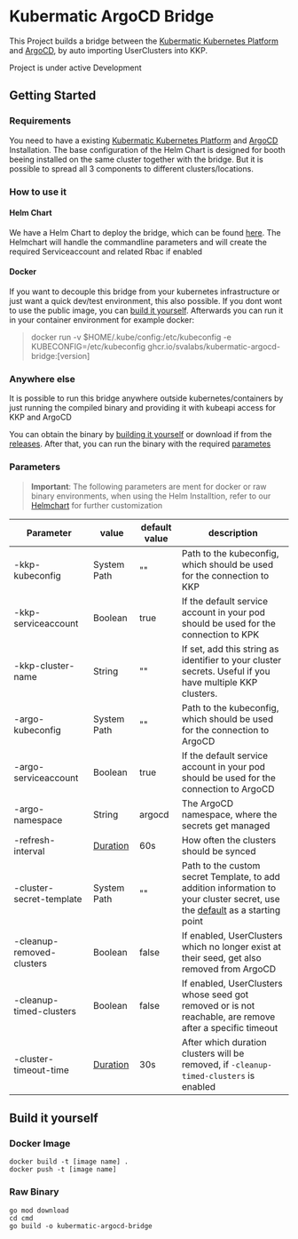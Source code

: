 # Kubermatic ArgoCD Bridge

This Project builds a bridge between
the [Kubermatic Kubernetes Platform](https://www.kubermatic.com/products/kubermatic-kubernetes-platform/)
and [ArgoCD](https://argo-cd.readthedocs.io/en/stable/), by auto importing UserClusters into KKP.

Project is under active Development

## Getting Started

### Requirements

You need to have a
existing [Kubermatic Kubernetes Platform](https://www.kubermatic.com/products/kubermatic-kubernetes-platform/)
and [ArgoCD](https://argo-cd.readthedocs.io/en/stable/) Installation.
The base configuration of the Helm Chart is designed for booth beeing installed on the same cluster together with the
bridge. But it is possible to spread all 3 components to different clusters/locations.

### How to use it

#### Helm Chart

We have a Helm Chart to deploy the bridge, which can be found [here](https://github.com/svalabs/kubermatic-argocd-bridge/blob/main/chart/README.md). The Helmchart will handle the commandline parameters and will create the required Serviceaccount and related Rbac if enabled

#### Docker

If you want to decouple this bridge from your kubernetes infrastructure or just want a quick dev/test environment, this also possible.
If you dont wont to use the public image, you can [build it yourself](#docker-image). Afterwards you can run it in your container environment for example docker:

> docker run -v $HOME/.kube/config:/etc/kubeconfig -e KUBECONFIG=/etc/kubeconfig ghcr.io/svalabs/kubermatic-argocd-bridge:[version]


### Anywhere else

It is possible to run this bridge anywhere outside kubernetes/containers by just running the compiled binary and
providing it with kubeapi access for KKP and ArgoCD

You can obtain the binary by [building it yourself](#raw-binary) or download if from the [releases](https://github.com/svalabs/kubermatic-argocd-bridge/releases).
After that, you can run the binary with the required [parametes](#parameters)

### Parameters

> **Important**: The following parameters are ment for docker or raw binary environments, when using the Helm
> Installtion, refer to our [Helmchart](https://github.com/svalabs/kubermatic-argocd-bridge/blob/main/chart/README.md) for
> further customization

| Parameter                 | value                                                           | default value | description                                                                                                                                                                                                                   |
|---------------------------|-----------------------------------------------------------------|---------------|-------------------------------------------------------------------------------------------------------------------------------------------------------------------------------------------------------------------------------|
| -kkp-kubeconfig           | System Path                                                     | ""            | Path to the kubeconfig, which should be used for the connection to KKP                                                                                                                                                        | 
| -kkp-serviceaccount       | Boolean                                                         | true          | If the default service account in your pod should be used for the connection to KPK                                                                                                                                           | 
| -kkp-cluster-name         | String                                                          | ""            | If set, add this string as identifier to your cluster secrets. Useful if you have multiple KKP clusters.                                                                                                                             | 
| -argo-kubeconfig          | System Path                                                     | ""            | Path to the kubeconfig, which should be used for the connection to ArgoCD                                                                                                                                                     | 
| -argo-serviceaccount      | Boolean                                                         | true          | If the default service account in your pod should be used for the connection to ArgoCD                                                                                                                                        | 
| -argo-namespace           | String                                                          | argocd        | The ArgoCD namespace, where the secrets get managed                                                                                                                                                                           | 
| -refresh-interval         | [Duration](https://pkg.go.dev/maze.io/x/duration#ParseDuration) | 60s           | How often the clusters should be synced                                                                                                                                                                                       | 
| -cluster-secret-template  | System Path                                                     | ""            | Path to the custom secret Template, to add addition information to your cluster secret, use the [default](https://github.com/svalabs/kubermatic-argocd-bridge/blob/main/cmd/template/cluster-secret.yaml) as a starting point |
| -cleanup-removed-clusters | Boolean                                                         | false         | If enabled, UserClusters which no longer exist at their seed, get also removed from ArgoCD                                                                                                                                    |
| -cleanup-timed-clusters   | Boolean                                                         | false         | If enabled, UserClusters whose seed got removed or is not reachable, are remove after a specific timeout                                                                                                                      |                                                                                                                     |
| -cluster-timeout-time     | [Duration](https://pkg.go.dev/maze.io/x/duration#ParseDuration) | 30s           | After which duration clusters will be removed, if `-cleanup-timed-clusters` is enabled                                                                                                                                        |                                                                                                                     |

## Build it yourself

### Docker Image

```
docker build -t [image name] .
docker push -t [image name]
```

### Raw Binary
```
go mod download
cd cmd
go build -o kubermatic-argocd-bridge
```



